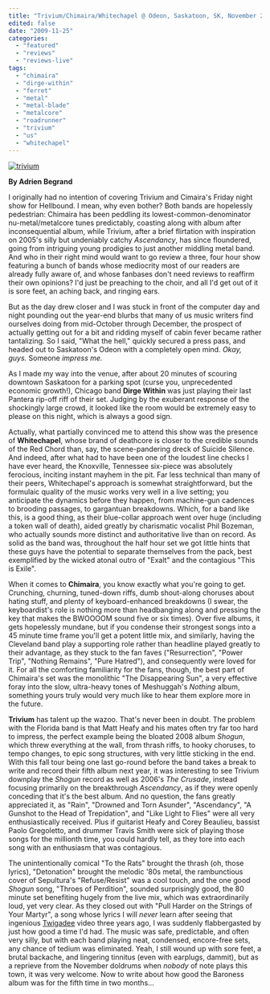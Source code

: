 ```yaml
---
title: "Trivium/Chimaira/Whitechapel @ Odeon, Saskatoon, SK, November 20, 2009"
edited: false
date: "2009-11-25"
categories:
  - "featured"
  - "reviews"
  - "reviews-live"
tags:
  - "chimaira"
  - "dirge-within"
  - "ferret"
  - "metal"
  - "metal-blade"
  - "metalcore"
  - "roadrunner"
  - "trivium"
  - "us"
  - "whitechapel"
---
```


[![trivium](http://www.hellbound.ca/wp-content/uploads/2009/11/trivium.jpg "trivium")](http://www.hellbound.ca/wp-content/uploads/2009/11/trivium.jpg)

**By Adrien Begrand**

I originally had no intention of covering Trivium and Cimaira's Friday night show for Hellbound. I mean, why even bother? Both bands are hopelessly pedestrian: Chimaira has been peddling its lowest-common-denominator nu-metal/metalcore tunes predictably, coasting along with album after inconsequential album, while Trivium, after a brief flirtation with inspiration on 2005's silly but undeniably catchy _Ascendancy_, has since floundered, going from intriguing young prodigies to just another middling metal band. And who in their right mind would want to go review a three, four hour show featuring a bunch of bands whose mediocrity most of our readers are already fully aware of, and whose fanbases don't need reviews to reaffirm their own opinions? I'd just be preaching to the choir, and all I'd get out of it is sore feet, an aching back, and ringing ears.

But as the day drew closer and I was stuck in front of the computer day and night pounding out the year-end blurbs that many of us music writers find ourselves doing from mid-October through December, the prospect of actually getting out for a bit and ridding myself of cabin fever became rather tantalizing. So I said, "What the hell," quickly secured a press pass, and headed out to Saskatoon's Odeon with a completely open mind. _Okay, guys._ Someone _impress me._

As I made my way into the venue, after about 20 minutes of scouring downtown Saskatoon for a parking spot (curse you, unprecedented economic growth!), Chicago band **Dirge Within** was just playing their last Pantera rip-off riff of their set. Judging by the exuberant response of the shockingly large crowd, it looked like the room would be extremely easy to please on this night, which is always a good sign.

Actually, what partially convinced me to attend this show was the presence of **Whitechapel**, whose brand of deathcore is closer to the credible sounds of the Red Chord than, say, the scene-pandering dreck of Suicide Silence. And indeed, after what had to have been one of the loudest line checks I have ever heard, the Knoxville, Tennessee six-piece was absolutely ferocious, inciting instant mayhem in the pit. Far less technical than many of their peers, Whitechapel's approach is somewhat straightforward, but the formulaic quality of the music works very well in a live setting; you anticipate the dynamics before they happen, from machine-gun cadences to brooding passages, to gargantuan breakdowns. Which, for a band like this, is a good thing, as their blue-collar approach went over huge (including a token wall of death), aided greatly by charismatic vocalist Phil Bozeman, who actually sounds more distinct and authoritative live than on record. As solid as the band was, throughout the half hour set we got little hints that these guys have the potential to separate themselves from the pack, best exemplified by the wicked atonal outro of "Exalt" and the contagious "This is Exile".

When it comes to **Chimaira**, you know exactly what you're going to get. Crunching, churning, tuned-down riffs, dumb shout-along choruses about hating stuff, and plenty of keyboard-enhanced breakdowns (I swear, the keyboardist's role is nothing more than headbanging along and pressing the key that makes the BWOOOOM sound five or six times). Over five albums, it gets hopelessly mundane, but if you condense their strongest songs into a 45 minute time frame you'll get a potent little mix, and similarly, having the Cleveland band play a supporting role rather than headline played greatly to their advantage, as they stuck to the fan faves ("Resurrection", "Power Trip", "Nothing Remains", "Pure Hatred"), and consequently were loved for it. For all the comforting familiarity for the fans, though, the best part of Chimaira's set was the monolithic "The Disappearing Sun", a very effective foray into the slow, ultra-heavy tones of Meshuggah's _Nothing_ album, something yours truly would very much like to hear them explore more in the future.

**Trivium** has talent up the wazoo. That's never been in doubt. The problem with the Florida band is that Matt Heafy and his mates often try far too hard to impress, the perfect example being the bloated 2008 album _Shogun_, which threw everything at the wall, from thrash riffs, to hooky choruses, to tempo changes, to epic song structures, with very little sticking in the end. With this fall tour being one last go-round before the band takes a break to write and record their fifth album next year, it was interesting to see Trivium downplay the _Shogun_ record as well as 2006's _The Crusade_, instead focusing primarily on the breakthrough _Ascendancy_, as if they were openly conceding that it's the best album. And no question, the fans greatly appreciated it, as "Rain", "Drowned and Torn Asunder", "Ascendancy", "A Gunshot to the Head of Trepidation", and "Like Light to Flies" were all very enthusiastically received. Plus if guitarist Heafy and Corey Beaulieu, bassist Paolo Gregoletto, and drummer Travis Smith were sick of playing those songs for the millionth time, you could hardly tell, as they tore into each song with an enthusiasm that was contagious.

The unintentionally comical "To the Rats" brought the thrash (oh, those lyrics), "Detonation" brought the melodic '80s metal, the rambunctious cover of Sepultura's "Refuse/Resist" was a cool touch, and the one good _Shogun_ song, "Throes of Perdition", sounded surprisingly good, the 80 minute set benefiting hugely from the live mix, which was extraordinarily loud, yet very clear. As they closed out with "Pull Harder on the Strings of Your Martyr", a song whose lyrics I will _never_ learn after seeing that ingenious [Twigadee](http://www.youtube.com/watch?v=GNLDLyeepVs) video three years ago, I was suddenly flabbergasted by just how good a time I'd had. The music was safe, predictable, and often very silly, but with each band playing neat, condensed, encore-free sets, any chance of tedium was eliminated. Yeah, I still wound up with sore feet, a brutal backache, and lingering tinnitus (even with earplugs, dammit), but as a reprieve from the November doldrums when _nobody_ of note plays this town, it was very welcome. Now to write about how good the Baroness album was for the fifth time in two months…
